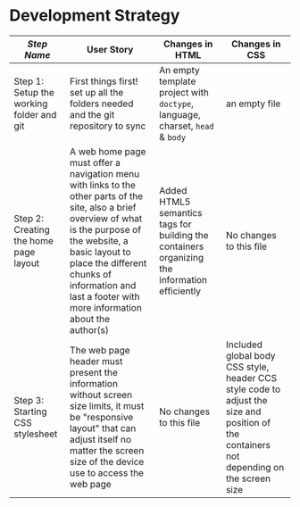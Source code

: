 # Development Strategy


| _Step Name_ | User Story | Changes in HTML | Changes in CSS |
| --- | --- | --- | --- |
| Step 1: Setup the working folder and git | First things first! set up all the folders needed and the git repository to sync | An empty template project with `doctype`, language, charset, `head` & `body` | an empty file |
| Step 2: Creating the home page layout | A web home page must offer a navigation menu with links to the other parts of the site, also a brief overview of what is the purpose of the website, a basic layout to place the different chunks of information and last a footer with more information about the author(s) | Added HTML5 semantics tags for building the containers organizing the information efficiently | No changes to this file |
| Step 3: Starting CSS stylesheet | The web page header must present the information without screen size limits, it must be "responsive layout" that can adjust itself no matter the screen size of the device use to access the web page | No changes to this file | Included global body CSS style, header CCS style code to adjust the size and position of the containers not depending on the screen size |
